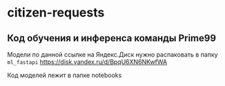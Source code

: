 # citizen-requests



## Код обучения и инференса команды Prime99

Модели по данной ссылке на Яндекс.Диск нужно распаковать в папку `ml_fastapi`
https://disk.yandex.ru/d/BpqU6XN6NKwfWA

Код моделей лежит в папке notebooks

